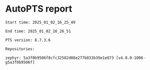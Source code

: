 # AutoPTS report

    Start time: 2025_01_02_16_25_49

    End time: 2025_01_02_16_26_51

    PTS version: 8.7.3.6

    Repositories:

	zephyr: 5a3f0b9506f8cfc32582d08e277b833b39e1e873 [v4.0.0-1006-g5a3f0b9506f]
